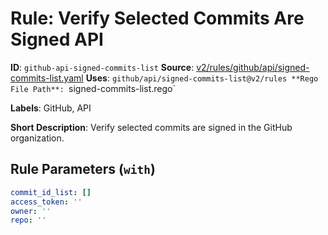 # Rule: Verify Selected Commits Are Signed API

**ID**: `github-api-signed-commits-list`
**Source**: [v2/rules/github/api/signed-commits-list.yaml](https://github.com/scribe-public/sample-policies/v2/rules/github/api/signed-commits-list.yaml)
**Uses**: `github/api/signed-commits-list@v2/rules
**Rego File Path**: `signed-commits-list.rego`

**Labels**: GitHub, API

**Short Description**: Verify selected commits are signed in the GitHub organization.

## Rule Parameters (`with`)

```yaml
commit_id_list: []
access_token: ''
owner: ''
repo: ''
```
